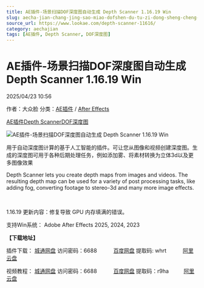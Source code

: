 ```yaml
---
title: AE插件-场景扫描DOF深度图自动生成 Depth Scanner 1.16.19 Win
slug: aecha-jian-chang-jing-sao-miao-dofshen-du-tu-zi-dong-sheng-cheng-depth-scanner-1-16-19-win
source_url: https://www.lookae.com/depth-scanner-11616/
category: aechajian
tags: [AE插件, Depth Scanner, DOF深度图]
---
```

# AE插件-场景扫描DOF深度图自动生成 Depth Scanner 1.16.19 Win

2025/04/23 10:56

作者：大众脸
分类：[AE插件](https://www.lookae.com/after-effects/aechajian/) / [After Effects](https://www.lookae.com/after-effects/)

[AE插件](https://www.lookae.com/tag/ae%e6%8f%92%e4%bb%b6/)[Depth Scanner](https://www.lookae.com/tag/depth-scanner/)[DOF深度图](https://www.lookae.com/tag/dof%e6%b7%b1%e5%ba%a6%e5%9b%be/)

![AE插件-场景扫描DOF深度图自动生成 Depth Scanner 1.16.19 Win](https://www.lookae.com/wp-content/uploads/2022/02/Depth-Scanner.jpg "AE插件-场景扫描DOF深度图自动生成 Depth Scanner 1.16.19 Win-LookAE.com")

用于自动深度图计算的基于人工智能的插件。可让您从图像和视频创建深度图。生成的深度图可用于各种后期处理任务，例如添加雾、将素材转换为立体3d以及更多图像效果

Depth Scanner lets you create depth maps from images and videos. The resulting depth map can be used for a variety of post processing tasks, like adding fog, converting footage to stereo-3d and many more image effects.

[﻿﻿﻿](https://cloud.video.taobao.com//play/u/705956171/p/1/e/6/t/1/347812020335.mp4)

1.16.19 更新内容：修复导致 GPU 内存填满的错误。

支持Win系统： Adobe After Effects 2025, 2024, 2023

**【下载地址】**

插件下载： [城通网盘](https://url70.ctfile.com/f/2827370-1500221944-b659d4?p=4431) 访问密码：6688           [百度网盘](https://pan.baidu.com/s/14gk3DwBJJnENBWIyseRk2g?pwd=whrt) 提取码: whrt           [阿里云盘](https://www.alipan.com/s/fkG1uivv2pf)

视频教程： [城通网盘](https://url70.ctfile.com/f/2827370-545973468-65b5c4) 访问密码：6688           [百度网盘](https://pan.baidu.com/s/1bitEhT2gfaDWbcyUIr6y-A?pwd=r9ha) 提取码：r9ha          [阿里云盘](https://www.aliyundrive.com/s/7nX4Re3ipht)
